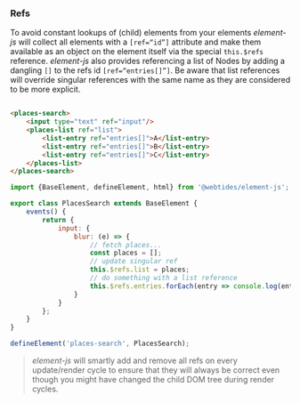
### Refs

To avoid constant lookups of (child) elements from your elements _element-js_ will collect all elements with
a `[ref=“id”]` attribute and make them available as an object on the element itself via the special `this.$refs`
reference.
_element-js_ also provides referencing a list of Nodes by adding a dangling `[]` to the refs id `[ref=“entries[]”]`.
Be aware that list references will override singular references with the same name as they are considered to be more
explicit.

```html

<places-search>
	<input type="text" ref="input"/>
	<places-list ref="list">
		<list-entry ref="entries[]">A</list-entry>
		<list-entry ref="entries[]">B</list-entry>
		<list-entry ref="entries[]">C</list-entry>
	</places-list>
</places-search>
```

```javascript
import {BaseElement, defineElement, html} from '@webtides/element-js';

export class PlacesSearch extends BaseElement {
	events() {
		return {
			input: {
				blur: (e) => {
					// fetch places...
					const places = [];
					// update singular ref
					this.$refs.list = places;
					// do something with a list reference 
					this.$refs.entries.forEach(entry => console.log(entry.innerText)); // A , B , C
				}
			}
		};
	}
}

defineElement('places-search', PlacesSearch);
```

> _element-js_ will smartly add and remove all refs on every update/render cycle to ensure that they will always be
> correct even though you might have changed the child DOM tree during render cycles.
